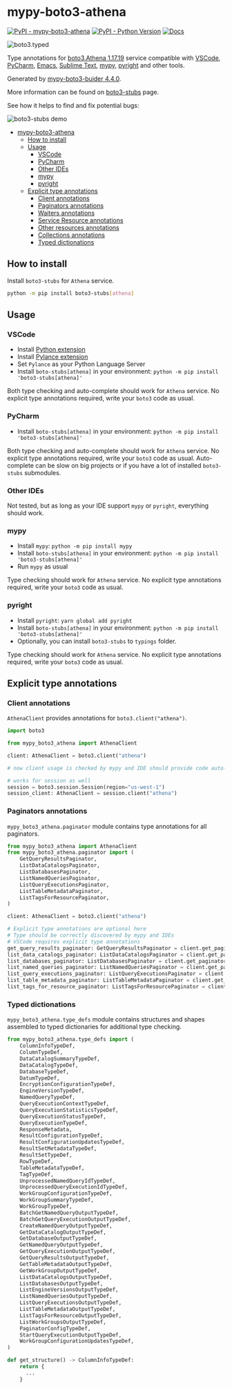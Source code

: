 # mypy-boto3-athena

[![PyPI - mypy-boto3-athena](https://img.shields.io/pypi/v/mypy-boto3-athena.svg?color=blue)](https://pypi.org/project/mypy-boto3-athena)
[![PyPI - Python Version](https://img.shields.io/pypi/pyversions/mypy-boto3-athena.svg?color=blue)](https://pypi.org/project/mypy-boto3-athena)
[![Docs](https://img.shields.io/readthedocs/mypy-boto3-builder.svg?color=blue)](https://mypy-boto3-builder.readthedocs.io/)

![boto3.typed](https://github.com/vemel/mypy_boto3_builder/raw/master/logo.png)

Type annotations for
[boto3.Athena 1.17.19](https://boto3.amazonaws.com/v1/documentation/api/1.17.19/reference/services/athena.html#Athena) service
compatible with
[VSCode](https://code.visualstudio.com/),
[PyCharm](https://www.jetbrains.com/pycharm/),
[Emacs](https://www.gnu.org/software/emacs/),
[Sublime Text](https://www.sublimetext.com/),
[mypy](https://github.com/python/mypy),
[pyright](https://github.com/microsoft/pyright)
and other tools.

Generated by [mypy-boto3-buider 4.4.0](https://github.com/vemel/mypy_boto3_builder).

More information can be found on [boto3-stubs](https://pypi.org/project/boto3-stubs/) page.

See how it helps to find and fix potential bugs:

![boto3-stubs demo](https://github.com/vemel/mypy_boto3_builder/raw/master/demo.gif)

- [mypy-boto3-athena](#mypy-boto3-athena)
  - [How to install](#how-to-install)
  - [Usage](#usage)
    - [VSCode](#vscode)
    - [PyCharm](#pycharm)
    - [Other IDEs](#other-ides)
    - [mypy](#mypy)
    - [pyright](#pyright)
  - [Explicit type annotations](#explicit-type-annotations)
    - [Client annotations](#client-annotations)
    - [Paginators annotations](#paginators-annotations)
    - [Waiters annotations](#waiters-annotations)
    - [Service Resource annotations](#service-resource-annotations)
    - [Other resources annotations](#other-resources-annotations)
    - [Collections annotations](#collections-annotations)
    - [Typed dictionations](#typed-dictionations)

## How to install

Install `boto3-stubs` for `Athena` service.

```bash
python -m pip install boto3-stubs[athena]
```

## Usage

### VSCode

- Install [Python extension](https://marketplace.visualstudio.com/items?itemName=ms-python.python)
- Install [Pylance extension](https://marketplace.visualstudio.com/items?itemName=ms-python.vscode-pylance)
- Set `Pylance` as your Python Language Server
- Install `boto-stubs[athena]` in your environment: `python -m pip install 'boto3-stubs[athena]'`

Both type checking and auto-complete should work for `Athena` service.
No explicit type annotations required, write your `boto3` code as usual.

### PyCharm

- Install `boto-stubs[athena]` in your environment: `python -m pip install 'boto3-stubs[athena]'`

Both type checking and auto-complete should work for `Athena` service.
No explicit type annotations required, write your `boto3` code as usual.
Auto-complete can be slow on big projects or if you have a lot of installed `boto3-stubs` submodules.

### Other IDEs

Not tested, but as long as your IDE support `mypy` or `pyright`, everything should work.

### mypy

- Install `mypy`: `python -m pip install mypy`
- Install `boto-stubs[athena]` in your environment: `python -m pip install 'boto3-stubs[athena]'`
- Run `mypy` as usual

Type checking should work for `Athena` service.
No explicit type annotations required, write your `boto3` code as usual.

### pyright

- Install `pyright`: `yarn global add pyright`
- Install `boto-stubs[athena]` in your environment: `python -m pip install 'boto3-stubs[athena]'`
- Optionally, you can install `boto3-stubs` to `typings` folder.

Type checking should work for `Athena` service.
No explicit type annotations required, write your `boto3` code as usual.

## Explicit type annotations

### Client annotations

`AthenaClient` provides annotations for `boto3.client("athena")`.

```python
import boto3

from mypy_boto3_athena import AthenaClient

client: AthenaClient = boto3.client("athena")

# now client usage is checked by mypy and IDE should provide code auto-complete

# works for session as well
session = boto3.session.Session(region="us-west-1")
session_client: AthenaClient = session.client("athena")
```

### Paginators annotations

`mypy_boto3_athena.paginator` module contains type annotations for all paginators.

```python
from mypy_boto3_athena import AthenaClient
from mypy_boto3_athena.paginator import (
    GetQueryResultsPaginator,
    ListDataCatalogsPaginator,
    ListDatabasesPaginator,
    ListNamedQueriesPaginator,
    ListQueryExecutionsPaginator,
    ListTableMetadataPaginator,
    ListTagsForResourcePaginator,
)

client: AthenaClient = boto3.client("athena")

# Explicit type annotations are optional here
# Type should be correctly discovered by mypy and IDEs
# VSCode requires explicit type annotations
get_query_results_paginator: GetQueryResultsPaginator = client.get_paginator("get_query_results")
list_data_catalogs_paginator: ListDataCatalogsPaginator = client.get_paginator("list_data_catalogs")
list_databases_paginator: ListDatabasesPaginator = client.get_paginator("list_databases")
list_named_queries_paginator: ListNamedQueriesPaginator = client.get_paginator("list_named_queries")
list_query_executions_paginator: ListQueryExecutionsPaginator = client.get_paginator("list_query_executions")
list_table_metadata_paginator: ListTableMetadataPaginator = client.get_paginator("list_table_metadata")
list_tags_for_resource_paginator: ListTagsForResourcePaginator = client.get_paginator("list_tags_for_resource")
```







### Typed dictionations

`mypy_boto3_athena.type_defs` module contains structures and shapes assembled
to typed dictionaries for additional type checking.

```python
from mypy_boto3_athena.type_defs import (
    ColumnInfoTypeDef,
    ColumnTypeDef,
    DataCatalogSummaryTypeDef,
    DataCatalogTypeDef,
    DatabaseTypeDef,
    DatumTypeDef,
    EncryptionConfigurationTypeDef,
    EngineVersionTypeDef,
    NamedQueryTypeDef,
    QueryExecutionContextTypeDef,
    QueryExecutionStatisticsTypeDef,
    QueryExecutionStatusTypeDef,
    QueryExecutionTypeDef,
    ResponseMetadata,
    ResultConfigurationTypeDef,
    ResultConfigurationUpdatesTypeDef,
    ResultSetMetadataTypeDef,
    ResultSetTypeDef,
    RowTypeDef,
    TableMetadataTypeDef,
    TagTypeDef,
    UnprocessedNamedQueryIdTypeDef,
    UnprocessedQueryExecutionIdTypeDef,
    WorkGroupConfigurationTypeDef,
    WorkGroupSummaryTypeDef,
    WorkGroupTypeDef,
    BatchGetNamedQueryOutputTypeDef,
    BatchGetQueryExecutionOutputTypeDef,
    CreateNamedQueryOutputTypeDef,
    GetDataCatalogOutputTypeDef,
    GetDatabaseOutputTypeDef,
    GetNamedQueryOutputTypeDef,
    GetQueryExecutionOutputTypeDef,
    GetQueryResultsOutputTypeDef,
    GetTableMetadataOutputTypeDef,
    GetWorkGroupOutputTypeDef,
    ListDataCatalogsOutputTypeDef,
    ListDatabasesOutputTypeDef,
    ListEngineVersionsOutputTypeDef,
    ListNamedQueriesOutputTypeDef,
    ListQueryExecutionsOutputTypeDef,
    ListTableMetadataOutputTypeDef,
    ListTagsForResourceOutputTypeDef,
    ListWorkGroupsOutputTypeDef,
    PaginatorConfigTypeDef,
    StartQueryExecutionOutputTypeDef,
    WorkGroupConfigurationUpdatesTypeDef,
)

def get_structure() -> ColumnInfoTypeDef:
    return {
      ...
    }
```
